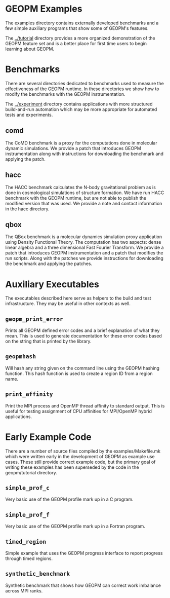 GEOPM Examples
==============
The examples directory contains externally developed benchmarks and a
few simple auxiliary programs that show some of GEOPM's features.

The [../tutorial](../tutorial) directory provides a more organized
demonstration of the GEOPM feature set and is a better place for first time
users to begin learning about GEOPM.


Benchmarks
==========
There are several directories dedicated to benchmarks used to
measure the effectiveness of the GEOPM runtime. In these directories we show
how to modify the benchmarks with the GEOPM instrumentation.

The [../experiment](../experiment) directory contains applications with more
structured build-and-run automation which may be more appropriate for automated
tests and experiments.

comd
----
The CoMD benchmark is a proxy for the computations done in molecular
dynamic simulations.  We provide a patch that introduces GEOPM
instrumentation along with instructions for downloading the benchmark
and applying the patch.

hacc
----
The HACC benchmark calculates the N-body gravitational problem as is
done in cosmological simulations of structure formation.  We have run
HACC benchmark with the GEOPM runtime, but are not able to publish the
modified version that was used.  We provide a note and contact
information in the hacc directory.

qbox
----
The QBox benchmark is a molecular dynamics simulation proxy
application using Density Functional Theory.  The computation has two
aspects: dense linear algebra and a three dimensional Fast Fourier
Transform.  We provide a patch that introduces GEOPM instrumentation
and a patch that modifies the run scripts.  Along with the patches we
provide instructions for downloading the benchmark and applying the
patches.

Auxiliary Executables
=====================
The executables described here serve as helpers to the build and test
infrastructure.  They may be useful in other contexts as well.

`geopm_print_error`
-------------------
Prints all GEOPM defined error codes and a brief explanation of what
they mean.  This is used to generate documentation for these error
codes based on the string that is printed by the library.

`geopmhash`
-----------
Will hash any string given on the command line using the GEOPM
hashing function.  This hash function is used to create a region
ID from a region name.

`print_affinity`
----------------
Print the MPI process and OpenMP thread affinity to standard output.
This is useful for testing assignment of CPU affinities for MPI/OpenMP
hybrid applications.


Early Example Code
==================
There are a number of source files compiled by the
examples/Makefile.mk which were written early in the development of
GEOPM as example use cases.  These still provide correct example code,
but the primary goal of writing these examples has been superseded
by the code in the geopm/tutorial directory.

`simple_prof_c`
---------------
Very basic use of the GEOPM profile mark up in a C program.

`simple_prof_f`
---------------
Very basic use of the GEOPM profile mark up in a Fortran program.

`timed_region`
--------------
Simple example that uses the GEOPM progress interface to report
progress through timed regions.

`synthetic_benchmark`
---------------------
Synthetic benchmark that shows how GEOPM can correct work imbalance
across MPI ranks.
